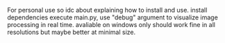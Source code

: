 For personal use so idc about explaining how to install and use.
install dependencies
execute main.py, use "debug" argument to visualize image processing in real time.
avaliable on windows only
should work fine in all resolutions but maybe better at minimal size.
